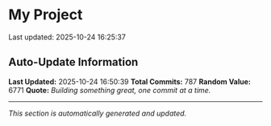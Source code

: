 # My Project


Last updated: 2025-10-24 16:25:37


























































































































































































































































































































































































































































































































































































































































































































































































































































































































































































































































































































































































































## Auto-Update Information

**Last Updated:** 2025-10-24 16:50:39
**Total Commits:** 787
**Random Value:** 6771
**Quote:** _Building something great, one commit at a time._

---
_This section is automatically generated and updated._